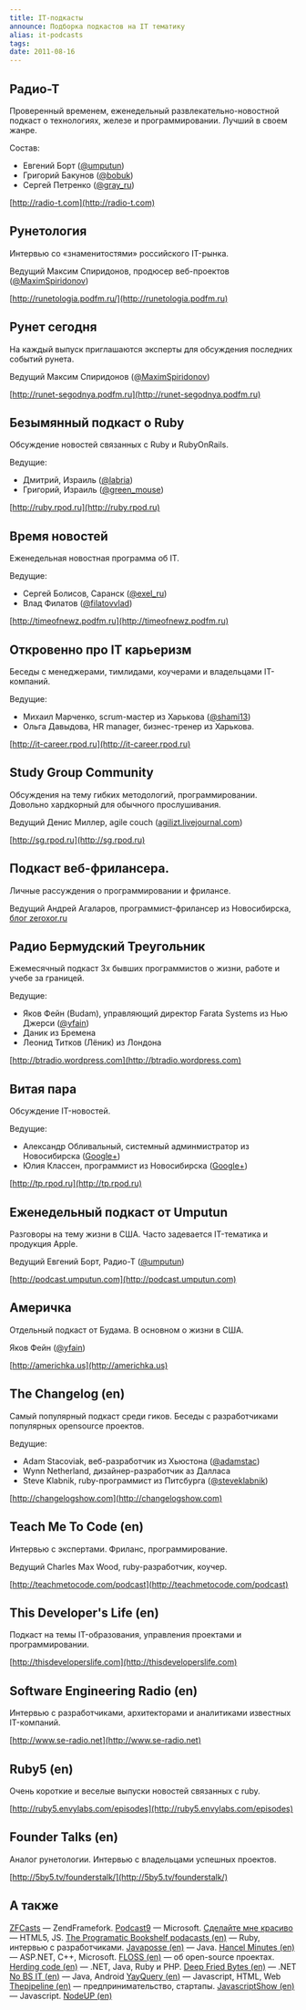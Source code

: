 ```yaml
---
title: IT-подкасты
announce: Подборка подкастов на IT тематику
alias: it-podcasts
tags: 
date: 2011-08-16
---
```



## Радио-Т

Проверенный временем, еженедельный развлекательно-новостной подкаст о технологиях, железе и программировании. Лучший в своем жанре.

Состав:

* Евгений Борт ([@umputun](http://twitter.com/umputun))
* Григорий Бакунов ([@bobuk](http://twitter.com/bobuk))
* Сергей Петренко  ([@gray_ru](http://twitter.com/gray_ru))

[http://radio-t.com](http://radio-t.com)


## Рунетология

Интервью со «знаменитостями» российского IT-рынка. 

Ведущий Максим Спиридонов, продюсер веб-проектов ([@MaximSpiridonov](http://twitter.com/MaximSpiridonov))

[http://runetologia.podfm.ru/](http://runetologia.podfm.ru)


## Рунет сегодня

На каждый выпуск приглашаются эксперты для обсуждения последних событий рунета.

Ведущий Максим Спиридонов ([@MaximSpiridonov](http://twitter.com/MaximSpiridonov))

[http://runet-segodnya.podfm.ru](http://runet-segodnya.podfm.ru)


## Безымянный подкаст о Ruby

Обсуждение новостей связанных с Ruby и RubyOnRails.

Ведущие:
* Дмитрий, Израиль ([@labria](http://twitter.com/labria"))
* Григорий, Израиль  ([@green_mouse](http://twitter.com/green_mouse))

[http://ruby.rpod.ru](http://ruby.rpod.ru)


## Время новостей

Еженедельная новостная программа об IT.

Ведущие:
* Сергей Болисов, Саранск ([@exel_ru](http://twitter.com/exel_ru))
* Влад Филатов ([@filatovvlad](http://twitter.com/filatovvlad))

[http://timeofnewz.podfm.ru](http://timeofnewz.podfm.ru)


## Откровенно про IT карьеризм

Беседы с менеджерами, тимлидами, коучерами и владельцами IT-компаний.

Ведущие:
* Михаил Марченко, scrum-мастер из Харькова ([@shami13](http://twitter.com/shami13))
* Ольга Давыдова, HR manager, бизнес-тренер из Харькова.

[http://it-career.rpod.ru](http://it-career.rpod.ru)


## Study Group Community

Обсуждения на тему гибких методологий, программировании. Довольно хардкорный для обычного прослушивания.

Ведущий Денис Миллер, agile couch ([agilizt.livejournal.com](http://agilizt.livejournal.com))

[http://sg.rpod.ru](http://sg.rpod.ru)


## Подкаст веб-фрилансера.

Личные рассуждения о программировании и фрилансе. 

Ведущий Андрей Агаларов, программист-фрилансер из Новосибирска, [блог zeroxor.ru](http://www.zeroxor.ru)


## Радио Бермудский Треугольник

Ежемесячный подкаст 3х бывших программистов о жизни, работе и учебе за границей. 

Ведущие:
* Яков Фейн (Budam), управляющий директор Farata Systems из Нью Джерси ([@yfain](http://twitter.com/yfain))
* Даник из Бремена
* Леонид Титков (Лёник) из Лондона

[http://btradio.wordpress.com](http://btradio.wordpress.com)


## Витая пара

Обсуждение IT-новостей.

Ведущие: 
* Александр Обливальный, системный админмистратор из Новосибирска ([Google+](https://plus.google.com/113525124935787559342))
* Юлия Классен, программист из Новосибирска ([Google+](https://profiles.google.com/112256373429516023084))

[http://tp.rpod.ru](http://tp.rpod.ru)


## Еженедельный подкаст от Umputun

Разговоры на тему жизни в США. Часто задевается IT-тематика и продукция Apple.

Ведущий Евгений Борт, Радио-Т ([@umputun](http://twitter.com/umputun))

[http://podcast.umputun.com](http://podcast.umputun.com)


## Америчка

Отдельный подкаст от Будама. В основном о жизни в США. 

Яков Фейн ([@yfain](http://twitter.com/yfain))

[http://americhka.us](http://americhka.us)


## The Changelog (en)

Самый популярный подкаст среди гиков. Беседы с разработчиками популярных opensource проектов. 

Ведущие:
* Adam Stacoviak, веб-разработчик из Хьюстона ([@adamstac](http://twitter.com/adamstac))
* Wynn Netherland, дизайнер-разработчик аз Далласа
* Steve Klabnik, ruby-программист из Питсбурга ([@steveklabnik](http://twitter.com/steveklabnik))

[http://changelogshow.com](http://changelogshow.com)


## Teach Me To Code (en)

Интервью с экспертами. Фриланс, программирование.

Ведущий Charles Max Wood, ruby-разработчик, коучер.

[http://teachmetocode.com/podcast](http://teachmetocode.com/podcast)
<br />


## This Developer's Life (en)

Подкаст на темы IT-образования, управления проектами и программировании. 

[http://thisdeveloperslife.com](http://thisdeveloperslife.com)


## Software Engineering Radio (en)

Интервью с разработчиками, архитекторами и аналитиками известных IT-компаний.

[http://www.se-radio.net](http://www.se-radio.net)


## Ruby5 (en)

Очень короткие и веселые выпуски новостей связанных с ruby. 

[http://ruby5.envylabs.com/episodes](http://ruby5.envylabs.com/episodes)


## Founder Talks (en)

Аналог рунетологии. Интервью с владельцами успешных проектов.

[http://5by5.tv/founderstalk/](http://5by5.tv/founderstalk/)


## А также

[ZFCasts](http://zfcasts.ru)
— ZendFramefork.
[Podcast9](http://podcast9.podfm.ru/)
— Microsoft.
[Сделайте мне красиво](http://makeitsexy.rpod.ru)
— HTML5, JS.
[The Programatic Bookshelf podacasts (en)](http://pragprog.com/podcasts)
— Ruby, интервью с разработчиками.
[Javaposse (en)](http://javaposse.com)
— Java.
[Hancel Minutes (en)](http://www.hanselminutes.com/archives.aspx)
— ASP.NET, C++, Microsoft.
[FLOSS (en)](http://twit.tv/FLOSS)
— об open-source проектах.
[Herding code (en)](http://herdingcode.com)
— .NET, Java, Ruby и PHP.
[Deep Fried Bytes (en)](http://deepfriedbytes.com/)
— .NET
[No BS IT (en)](http://nobsit.libsyn.com)
— Java, Android
[YayQuery (en)](http://yayquery.com/)
— Javascript, HTML, Web
[Thepipeline (en)](http://5by5.tv/pipeline/)
— предпринимательство, стартапы.
[JavascriptShow (en)](http://javascriptshow.com/)
— Javascript.
[NodeUP (en)](http://nodeup.com)
